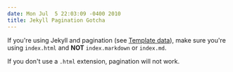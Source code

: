 ```yaml
---
date: Mon Jul  5 22:03:09 -0400 2010
title: Jekyll Pagination Gotcha
---
```


If you're using Jekyll and pagination (see [Template data](http://wiki.github.com/mojombo/jekyll/template-data)),
make sure you're using `index.html` and **NOT** `index.markdown` or `index.md`.

If you don't use a `.html` extension, pagination will not work.
